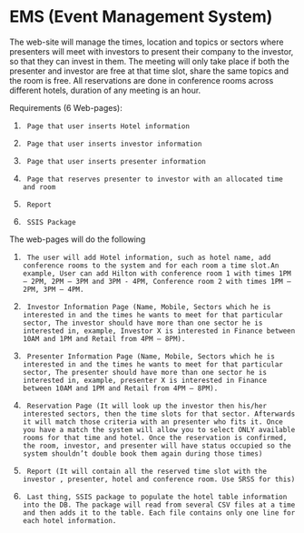 # EMS (Event Management System)
The web-site will manage the times, location and topics or sectors where presenters will meet with investors to present their company to the investor, so that they can invest in them. The meeting will only take place if both the presenter and investor are free at that time slot, share the same topics and the room is free. All reservations are done in conference rooms across different hotels, duration of any meeting is an hour. 

Requirements (6 Web-pages): 

1)      Page that user inserts Hotel information
2)      Page that user inserts investor information
3)      Page that user inserts presenter information
4)      Page that reserves presenter to investor with an allocated time and room
5)      Report
6)      SSIS Package

The web-pages will do the following

1)      The user will add Hotel information, such as hotel name, add conference rooms to the system and for each room a time slot.An example, User can add Hilton with conference room 1 with times 1PM – 2PM, 2PM – 3PM and 3PM - 4PM, Conference room 2 with times 1PM – 2PM, 3PM – 4PM.

2)      Investor Information Page (Name, Mobile, Sectors which he is interested in and the times he wants to meet for that particular sector, The investor should have more than one sector he is interested in, example, Investor X is interested in Finance between 10AM and 1PM and Retail from 4PM – 8PM).

3)      Presenter Information Page (Name, Mobile, Sectors which he is interested in and the times he wants to meet for that particular sector, The presenter should have more than one sector he is interested in, example, presenter X is interested in Finance between 10AM and 1PM and Retail from 4PM – 8PM).

4)      Reservation Page (It will look up the investor then his/her interested sectors, then the time slots for that sector. Afterwards it will match those criteria with an presenter who fits it. Once you have a match the system will allow you to select ONLY available rooms for that time and hotel. Once the reservation is confirmed, the room, investor, and presenter will have status occupied so the system shouldn’t double book them again during those times)

5)      Report (It will contain all the reserved time slot with the investor , presenter, hotel and conference room. Use SRSS for this)

6)      Last thing, SSIS package to populate the hotel table information into the DB. The package will read from several CSV files at a time and then adds it to the table. Each file contains only one line for each hotel information.
